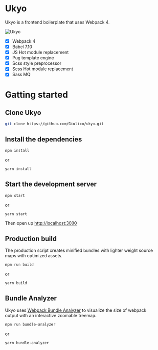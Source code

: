 # Ukyo

Ukyo is a frontend boilerplate that uses Webpack 4.

![Ukyo](https://preview.ibb.co/mDpt1e/ukyo_tools.jpg)

- [x] Webpack 4
- [x] Babel 7.10
- [x] JS Hot module replacement
- [x] Pug template engine
- [x] Scss style preprocessor
- [x] Scss Hot module replacement
- [x] Sass MQ

# Gatting started

## Clone Ukyo

```bash
git clone https://github.com/Giulico/ukyo.git
```

## Install the dependencies

```bash
npm install
```

or

```bash
yarn install
```

## Start the development server

```bash
npm start
```

or

```bash
yarn start
```

Then open up [http://localhost:3000](http://localhost:3000)

## Production build

The production script creates minified bundles with lighter weight source maps with optimized assets.

```bash
npm run build
```

or

```bash
yarn build
```

## Bundle Analyzer

Ukyo uses [Webpack Bundle Analyzer](https://github.com/webpack-contrib/webpack-bundle-analyzer) to visualize the size of webpack output with an interactive zoomable treemap.

```bash
npm run bundle-analyzer
```

or

```bash
yarn bundle-analyzer
```
